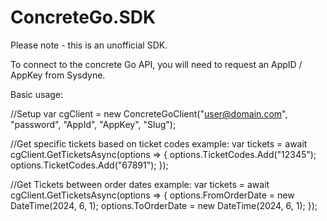# ConcreteGo.SDK

Please note - this is an unofficial SDK.

To connect to the concrete Go API, you will need to request an AppID / AppKey from Sysdyne.

Basic usage:

//Setup
var cgClient = new ConcreteGoClient("user@domain.com", "password", "AppId", "AppKey", "Slug");

//Get specific tickets based on ticket codes example:
var tickets = await cgClient.GetTicketsAsync(options =>
{
    options.TicketCodes.Add("12345");
    options.TicketCodes.Add("67891");
});

//Get Tickets between order dates example:
var tickets = await cgClient.GetTicketsAsync(options =>
{
    options.FromOrderDate = new DateTime(2024, 6, 1);
    options.ToOrderDate = new DateTime(2024, 6, 1);
});
